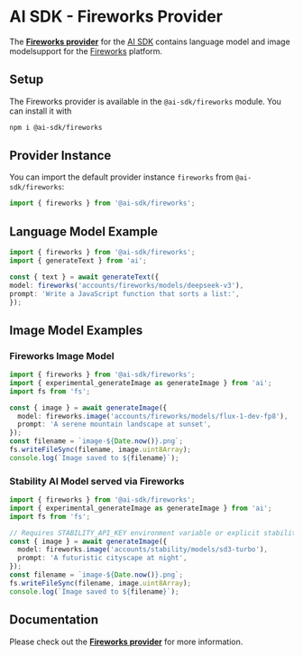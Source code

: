 # AI SDK - Fireworks Provider

The **[Fireworks provider](https://sdk.vercel.ai/providers/ai-sdk-providers/fireworks)** for the [AI SDK](https://sdk.vercel.ai/docs) contains language model and image modelsupport for the [Fireworks](https://fireworks.ai) platform.

## Setup

The Fireworks provider is available in the `@ai-sdk/fireworks` module. You can install it with

```bash
npm i @ai-sdk/fireworks
```

## Provider Instance

You can import the default provider instance `fireworks` from `@ai-sdk/fireworks`:

```ts
import { fireworks } from '@ai-sdk/fireworks';
```

## Language Model Example

```ts
import { fireworks } from '@ai-sdk/fireworks';
import { generateText } from 'ai';

const { text } = await generateText({
model: fireworks('accounts/fireworks/models/deepseek-v3'),
prompt: 'Write a JavaScript function that sorts a list:',
});
```

## Image Model Examples

### Fireworks Image Model

```ts
import { fireworks } from '@ai-sdk/fireworks';
import { experimental_generateImage as generateImage } from 'ai';
import fs from 'fs';

const { image } = await generateImage({
  model: fireworks.image('accounts/fireworks/models/flux-1-dev-fp8'),
  prompt: 'A serene mountain landscape at sunset',
});
const filename = `image-${Date.now()}.png`;
fs.writeFileSync(filename, image.uint8Array);
console.log(`Image saved to ${filename}`);
```

### Stability AI Model served via Fireworks

```ts
import { fireworks } from '@ai-sdk/fireworks';
import { experimental_generateImage as generateImage } from 'ai';
import fs from 'fs';

// Requires STABILITY_API_KEY environment variable or explicit stabilityApiKey in provider options
const { image } = await generateImage({
  model: fireworks.image('accounts/stability/models/sd3-turbo'),
  prompt: 'A futuristic cityscape at night',
});
const filename = `image-${Date.now()}.png`;
fs.writeFileSync(filename, image.uint8Array);
console.log(`Image saved to ${filename}`);
```

## Documentation

Please check out the **[Fireworks provider](https://sdk.vercel.ai/providers/ai-sdk-providers/fireworks)** for more information.
